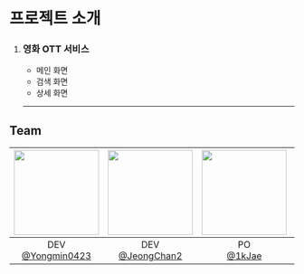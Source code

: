 # 프로젝트 소개
<ul style='list-style-type: square;'>
  <li>
    <h3> 영화 OTT 서비스 </h3>
    <ul> 
      <li>메인 화면</li> 
      <li>검색 화면</li> 
      <li>상세 화면</li> 
    </ul>
    <hr>
  </li>

</ul>

## Team
|<img src="https://avatars.githubusercontent.com/u/124412354?v=4" width="150" height="150"/>|<img src="https://avatars.githubusercontent.com/u/108655272?v=4" width="150" height="150"/>|<img src="https://avatars.githubusercontent.com/u/155281581?v=4" width="150" height="150"/>|<img src="https://avatars.githubusercontent.com/u/156294352?v=4" width="150" height="150"/>|<img src="https://avatars.githubusercontent.com/u/163105974?v=4" width="150" height="150"/>|
|:-:|:-:|:-:|:-:|:-:|
|DEV<br/>[@Yongmin0423](https://github.com/Yongmin0423)|DEV<br/>[@JeongChan2](https://github.com/JeongChan2)|PO<br/>[@1kJae](https://github.com/1kJae)|DEV<br/>[@minjeongJe](https://github.com/minjeongJe)|SM<br/>[@yuju0701](https://github.com/yuju0701)|
